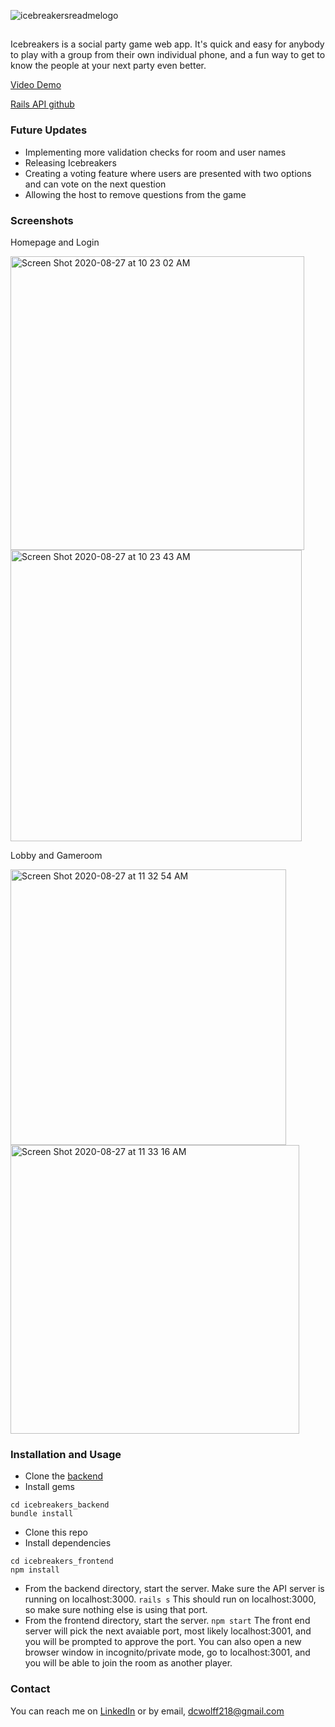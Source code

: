 ![icebreakersreadmelogo](https://user-images.githubusercontent.com/60520496/91582308-3d48fd00-e915-11ea-9c97-45a667b72a0c.png)

##

Icebreakers is a social party game web app. It's quick and easy for anybody to play with a group from their own individual phone, and a fun way to get to know the people at your next party even better.

[Video Demo](https://www.youtube.com/watch?v=qW0Sl7JjD7Y&t=1s)

[Rails API github](https://github.com/DavidWolff218/icebreakers_backend)

### Future Updates
- Implementing more validation checks for room and user names
- Releasing Icebreakers
- Creating a voting feature where users are presented with two options and can vote on the next question
- Allowing the host to remove questions from the game

### Screenshots
Homepage and Login

<img width="470" alt="Screen Shot 2020-08-27 at 10 23 02 AM" src="https://user-images.githubusercontent.com/60520496/91499698-8d797e00-e887-11ea-9ea6-685c832abd5b.png">

<img width="466" alt="Screen Shot 2020-08-27 at 10 23 43 AM" src="https://user-images.githubusercontent.com/60520496/91499742-a5e99880-e887-11ea-8e7c-3188fb72b45c.png">

Lobby and Gameroom

<img width="441" alt="Screen Shot 2020-08-27 at 11 32 54 AM" src="https://user-images.githubusercontent.com/60520496/91499796-bf8ae000-e887-11ea-86d4-7645e3279224.png">

<img width="462" alt="Screen Shot 2020-08-27 at 11 33 16 AM" src="https://user-images.githubusercontent.com/60520496/91499831-d03b5600-e887-11ea-858e-077d466be0de.png">

### Installation and Usage

- Clone the [backend](https://github.com/DavidWolff218/icebreakers_backend)
- Install gems
```
cd icebreakers_backend
bundle install
```
- Clone this repo
- Install dependencies
```
cd icebreakers_frontend
npm install
```
- From the backend directory, start the  server. Make sure the API server is running on localhost:3000.
```rails s```
This should run on localhost:3000, so make sure nothing else is using that port.
- From the frontend directory, start the server.
```npm start```
The front end server will pick the next avaiable port, most likely localhost:3001, and you will be prompted to approve the port. You can also open a new browser window in incognito/private mode, go to localhost:3001, and you will be able to join the room as another player.

### Contact

You can reach me on [LinkedIn](https://www.linkedin.com/in/davidwolff218/) or by email, dcwolff218@gmail.com


